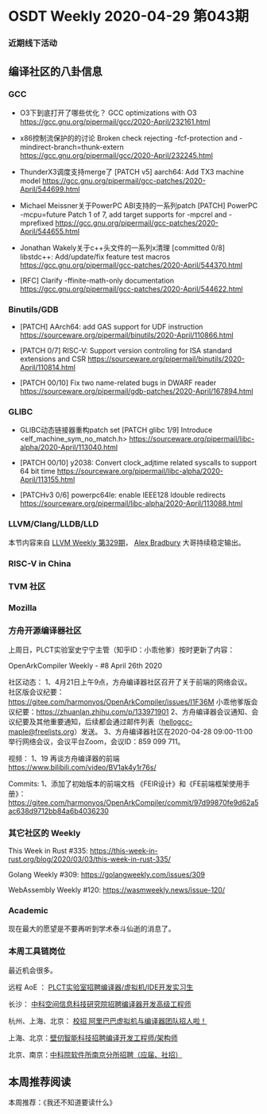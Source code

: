 # OSDT Weekly 2020-04-29 第043期


### 近期线下活动


## 编译社区的八卦信息

### GCC

- O3下到底打开了哪些优化？
  GCC optimizations with O3
  https://gcc.gnu.org/pipermail/gcc/2020-April/232161.html

- x86控制流保护的的讨论
  Broken check rejecting -fcf-protection and -mindirect-branch=thunk-extern
  https://gcc.gnu.org/pipermail/gcc/2020-April/232245.html

- ThunderX3调度支持merge了
  [PATCH v5] aarch64: Add TX3 machine model
  https://gcc.gnu.org/pipermail/gcc-patches/2020-April/544699.html

- Michael Meissner关于PowerPC ABI支持的一系列patch
  [PATCH] PowerPC -mcpu=future Patch 1 of 7, add target supports for -mpcrel and -mprefixed
  https://gcc.gnu.org/pipermail/gcc-patches/2020-April/544655.html

- Jonathan Wakely关于c++头文件的一系列x清理
  [committed 0/8] libstdc++: Add/update/fix feature test macros
  https://gcc.gnu.org/pipermail/gcc-patches/2020-April/544370.html

- [RFC] Clarify -ffinite-math-only documentation
  https://gcc.gnu.org/pipermail/gcc-patches/2020-April/544622.html

### Binutils/GDB

- [PATCH] AArch64: add GAS support for UDF instruction
  https://sourceware.org/pipermail/binutils/2020-April/110866.html

- [PATCH 0/7] RISC-V: Support version controling for ISA standard extensions and CSR
  https://sourceware.org/pipermail/binutils/2020-April/110814.html

- [PATCH 00/10] Fix two name-related bugs in DWARF reader
  https://sourceware.org/pipermail/gdb-patches/2020-April/167894.html

### GLIBC

- GLIBC动态链接器重构patch set
  [PATCH glibc 1/9] Introduce <elf_machine_sym_no_match.h>
  https://sourceware.org/pipermail/libc-alpha/2020-April/113040.html

- [PATCH 00/10] y2038: Convert clock_adjtime related syscalls to support 64 bit time
  https://sourceware.org/pipermail/libc-alpha/2020-April/113155.html

- [PATCHv3 0/6] powerpc64le: enable IEEE128 ldouble redirects
  https://sourceware.org/pipermail/libc-alpha/2020-April/113088.html

### LLVM/Clang/LLDB/LLD

本节内容来自 [LLVM Weekly 第329期](http://llvmweekly.org/issue/329)，
[Alex Bradbury](https://www.linkedin.com/in/alex-bradbury/) 大哥持续稳定输出。


### RISC-V in China

### TVM 社区



### Mozilla


### 方舟开源编译器社区

上周日，PLCT实验室史宁宁主管（知乎ID：小乖他爹）按时更新了内容：

OpenArkCompiler Weekly - #8 April 26th 2020

社区动态：
1、4月21日上午9点，方舟编译器社区召开了关于前端的网络会议。
社区版会议纪要：https://gitee.com/harmonyos/OpenArkCompiler/issues/I1F36M
小乖他爹版会议纪要：https://zhuanlan.zhihu.com/p/133971901
2、方舟编译器会议通知、会议纪要及其他重要通知，后续都会通过邮件列表（hellogcc-maple@freelists.org）发送。
3、方舟编译器社区在2020-04-28 09:00-11:00举行网络会议，会议平台Zoom，会议ID：859 099 711。

视频：
1、19 再谈方舟编译器的前端
https://www.bilibili.com/video/BV1ak4y1r76s/

Commits:
1、添加了初始版本的前端文档 《FEIR设计》和《FE前端框架使用手册》：
https://gitee.com/harmonyos/OpenArkCompiler/commit/97d99870fe9d62a5ac638d9712bb84a6b4036230


### 其它社区的 Weekly


This Week in Rust #335:
https://this-week-in-rust.org/blog/2020/03/03/this-week-in-rust-335/

Golang Weekly #309:
https://golangweekly.com/issues/309

WebAssembly Weekly #120:
https://wasmweekly.news/issue-120/

### Academic

现在最大的愿望是不要再听到学术泰斗仙逝的消息了。

### 本周工具链岗位

最近机会很多。

远程 AoE ： [PLCT实验室招聘编译器/虚拟机/IDE开发实习生](https://mp.weixin.qq.com/s/bVaNK2kVGstnZ6Onkc98zQ)

长沙： [中科空间信息科技研究院招聘编译器开发高级工程师](https://mp.weixin.qq.com/s/ESB_WwS3IJn_UuLif4b9fg)

杭州、上海、北京： [校招 阿里巴巴虚拟机与编译器团队招人啦！](https://mp.weixin.qq.com/s/fSydMJfdAlclZ9lZjMTvmg)

上海、北京：[壁仞智能科技招聘编译开发工程师/架构师](https://mp.weixin.qq.com/s/F6maenedYdtb9GZuKq0p0w)

北京、南京：[中科院软件所南京分所招聘（应届、社招）](https://mp.weixin.qq.com/s/wmKd6WppQ2baYqkNYHrTJg)

## 本周推荐阅读

本周推荐：《我还不知道要读什么》

